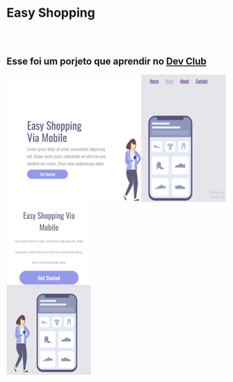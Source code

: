 <h1>Easy Shopping</h1>
<br>
<br>
<h2>Esse foi um porjeto que aprendir no <a href="https://rodolfomori.com.br/DevClub">Dev Club</a></h2>
<img src="https://github.com/HelioBorges26/Easy-Shopping/blob/main/assets/desktop.png?raw=true"/>
<img src="https://github.com/HelioBorges26/Easy-Shopping/blob/main/assets/mobile.png?raw=true"/>
